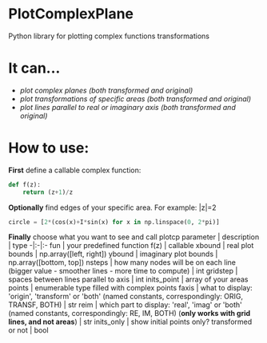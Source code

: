 # PlotComplexPlane
Python library for plotting complex functions transformations
# It can...
  - *plot complex planes (both transformed and original)*
  - *plot transformations of specific areas (both transformed and original)*
  - *plot lines parallel to real or imaginary axis (both transformed and original)*
# How to use:
**First** define a callable complex function:
```python
def f(z):
    return (z+1)/z
```
**Optionally** find edges of your specific area. For example: |z|=2
```python
circle = [2*(cos(x)+I*sin(x) for x in np.linspace(0, 2*pi)]
```
**Finally** choose what you want to see and call plotcp
parameter | description | type
-|:-|:-
fun | your predefined function f(z) | callable
xbound | real plot bounds | np.array([left, right])
ybound | imaginary plot bounds | np.array([bottom, top])
nsteps | how many nodes will be on each line (bigger value - smoother lines - more time to compute) | int
gridstep | spaces between lines parallel to axis | int
inits_point | array of your areas points | enumerable type filled with complex points
faxis | what to display: 'origin', 'transform' or 'both' (named constants, correspondingly: ORIG, TRANSF, BOTH) | str
reim | which part to display: 'real', 'imag' or 'both' (named constants, correspondingly: RE, IM, BOTH) (**only works with grid lines, and not areas**) | str
inits_only | show initial points only? transformed or not | bool
